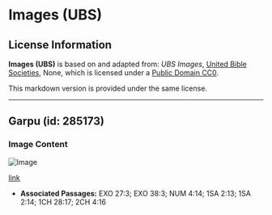 # Images (UBS)

## License Information

**Images (UBS)** is based on and adapted from: _UBS Images_, [United Bible Societies](https://unitedbiblesocieties.org/), None, which is licensed under a [Public Domain CC0](https://creativecommons.org/public-domain/cc0/).

This markdown version is provided under the same license.



--------------------------------

## Garpu (id: 285173)

### Image Content

![Image](https://cdn.aquifer.bible/aquifer-content/resources/Media/WEB-0451_fork.jpg)

[link](https://cdn.aquifer.bible/aquifer-content/resources/Media/WEB-0451_fork.jpg)

* **Associated Passages:** EXO 27:3; EXO 38:3; NUM 4:14; 1SA 2:13; 1SA 2:14; 1CH 28:17; 2CH 4:16

